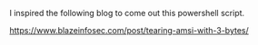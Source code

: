 

I inspired the following blog to come out this powershell script.

https://www.blazeinfosec.com/post/tearing-amsi-with-3-bytes/
